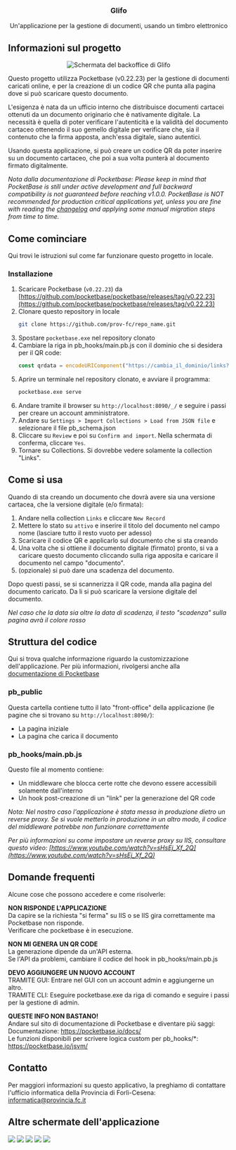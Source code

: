 
<h3 align="center">Glifo</h3>

<p align="center">
    Un'applicazione per la gestione di documenti, usando un timbro elettronico
</p>

<!-- ABOUT THE PROJECT -->
## Informazioni sul progetto

<p align="center">
   <img src="screenshots/back-office.png" alt="Schermata del backoffice di Glifo" />
</p>
Questo progetto utilizza Pocketbase (v0.22.23) per la gestione di documenti caricati online, e per la creazione di un codice QR che punta alla pagina dove si può scaricare questo documento.

L'esigenza è nata da un ufficio interno che distribuisce documenti cartacei ottenuti da un documento originario che è nativamente digitale. La necessità è quella di poter verificare l'autenticità e la validità del documento cartaceo ottenendo il suo gemello digitale per verificare che, sia il contenuto che la firma apposta, anch'essa digitale, siano autentici.

Usando questa applicazione, si può creare un codice QR da poter inserire su un documento cartaceo, che poi a sua volta punterà al documento firmato digitalmente.

_Nota dalla documentazione di Pocketbase: Please keep in mind that PocketBase is still under active development and full backward compatibility is not guaranteed before reaching v1.0.0. PocketBase is NOT recommended for production critical applications yet, unless you are fine with reading the [changelog](https://github.com/pocketbase/pocketbase/blob/master/CHANGELOG.md) and applying some manual migration steps from time to time._

## Come cominciare

Qui trovi le istruzioni sul come far funzionare questo progetto in locale.

### Installazione

1. Scaricare Pocketbase (`v0.22.23`) da [https://github.com/pocketbase/pocketbase/releases/tag/v0.22.23](https://github.com/pocketbase/pocketbase/releases/tag/v0.22.23)
2. Clonare questo repository in locale
   ```sh
   git clone https://github.com/prov-fc/repo_name.git
   ```
3. Spostare `pocketbase.exe` nel repository clonato
4. Cambiare la riga in pb_hooks/main.pb.js con il dominio che si desidera per il QR code:
   ```js
   const qrdata = encodeURIComponent("https://cambia_il_dominio/links?id=" + e.record.id);
   ```
5. Aprire un terminale nel repository clonato, e avviare il programma:
   ```sh
   pocketbase.exe serve
   ```
6. Andare tramite il browser su `http://localhost:8090/_/` e seguire i passi per creare un account amministratore.
7. Andare su `Settings > Import Collections > Load from JSON file` e selezionare il file pb_schema.json
8. Cliccare su `Review` e poi su `Confirm and import`. Nella schermata di conferma, cliccare `Yes`.
9. Tornare su Collections. Si dovrebbe vedere solamente la collection "Links".


## Come si usa

Quando di sta creando un documento che dovrà avere sia una versione cartacea, che la versione digitale (e/o firmata):

1. Andare nella collection `Links` e cliccare `New Record`
2. Mettere lo stato su `attivo` e inserire il titolo del documento nel campo nome (lasciare tutto il resto vuoto per adesso)
3. Scaricare il codice QR e applicarlo sul documento che si sta creando
4. Una volta che si ottiene il documento digitale (firmato) pronto, si va a caricare questo documento cliccando sulla riga apposita e caricare il documento nel campo "documento".
5. (opzionale) si può dare una scadenza del documento.

Dopo questi passi, se si scannerizza il QR code, manda alla pagina del documento caricato. Da li si può scaricare la versione digitale del documento.

_Nel caso che la data sia oltre la data di scadenza, il testo "scadenza" sulla pagina avrà il colore rosso_

## Struttura del codice

Qui si trova qualche informazione riguardo la customizzazione dell'applicazione. Per più informazioni, rivolgersi anche alla [documentazione di Pocketbase](https://pocketbase.io/docs/)

### pb_public

Questa cartella contiene tutto il lato "front-office" della applicazione (le pagine che si trovano su `http://localhost:8090/`):
* La pagina iniziale
* La pagina che carica il documento

### pb_hooks/main.pb.js

Questo file al momento contiene:
* Un middleware che blocca certe rotte che devono essere accessibili solamente dall'interno
* Un hook post-creazione di un "link" per la generazione del QR code

_Nota: Nel nostro caso l'applicazione è stata messa in produzione dietro un reverse proxy. Se si vuole metterlo in produzione in un altro modo, il codice del middleware potrebbe non funzionare correttamente_

_Per più informazioni su come impostare un reverse proxy su IIS, consultare questo video: [https://www.youtube.com/watch?v=sHsEj_Xf_2Q](https://www.youtube.com/watch?v=sHsEj_Xf_2Q)_


## Domande frequenti

Alcune cose che possono accedere e come risolverle:

**NON RISPONDE L'APPLICAZIONE**<br>
Da capire se la richiesta "si ferma" su IIS o se IIS gira correttamente ma Pocketbase non risponde.<br>
Verificare che pocketbase è in esecuzione.

**NON MI GENERA UN QR CODE**<br>
La generazione dipende da un'API esterna.<br>
Se l'API da problemi, cambiare il codice del hook in pb_hooks/main.pb.js<br>

**DEVO AGGIUNGERE UN NUOVO ACCOUNT**<br>
TRAMITE GUI: Entrare nel GUI con un account admin e aggiungerne un altro.<br>
TRAMITE CLI: Eseguire pocketbase.exe da riga di comando e seguire i passi per la gestione di admin.<br>
	
**QUESTE INFO NON BASTANO!**<br>
Andare sul sito di documentazione di Pocketbase e diventare più saggi:<br>
Documentazione: https://pocketbase.io/docs/<br>
Le funzioni disponibili per scrivere logica custom per pb_hooks/*: https://pocketbase.io/jsvm/<br>

## Contatto

Per maggiori informazioni su questo applicativo, la preghiamo di contattare l'ufficio informatica della Provincia di Forlì-Cesena: [informatica@provincia.fc.it](mailto:informatica@provincia.fc.it)

## Altre schermate dell'applicazione

<img src="screenshots/back-office.png">
<img src="screenshots/back-office-edit.png">
<img src="screenshots/front-office.png">
<img src="screenshots/front-office-mobile.png">
<img src="screenshots/screenshot.gif">